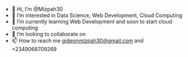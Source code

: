 - 👋 Hi, I’m @Mizpah30
- 👀 I’m interested in Data Science, Web Development, Cloud Computing
- 🌱 I’m currently learning Web Development and soon to start cloud computing
- 💞️ I’m looking to collaborate on 
- 📫 How to reach me gideonmizpah30@gmail.com and +2349068709269

<!---
Mizpah30/Mizpah30 is a ✨ special ✨ repository because its `README.md` (this file) appears on your GitHub profile.
You can click the Preview link to take a look at your changes.
--->
